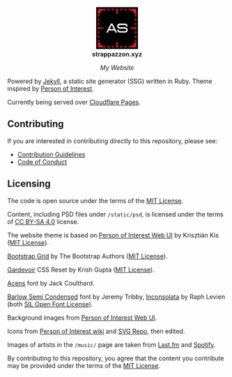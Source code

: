 <!-- markdownlint-disable MD033 MD041 -->

<div align="center">
  <a href="https://strappazzon.xyz">
    <img width="96" src="../static/img/avatar.png" alt="Logo">
  </a>
</div>

<div align="center">
  <strong>strappazzon.xyz</strong>
</div>

<p align="center">
  <em>My Website</em>
</p>

<!-- markdownlint-enable MD033 MD041 -->

Powered by [Jekyll](https://jekyllrb.com/), a static site generator (SSG) written in Ruby. Theme inspired by [Person of Interest](https://en.wikipedia.org/wiki/Person_of_Interest_(TV_series)).

Currently being served over [Cloudflare Pages](https://pages.cloudflare.com/).

## Contributing

If you are interested in contributing directly to this repository, please see:

- [Contribution Guidelines](https://github.com/Strappazzon/www/blob/-/.github/CONTRIBUTING.md)
- [Code of Conduct](https://github.com/Strappazzon/.github/blob/-/CODE_OF_CONDUCT.md)

## Licensing

The code is open source under the terms of the [MIT License](https://github.com/Strappazzon/www/blob/-/LICENSE-CODE.txt).

Content, including PSD files under `/static/psd`, is licensed under the terms of [CC BY-SA 4.0](https://github.com/Strappazzon/www/blob/-/LICENSE-CONTENT.txt) license.

The website theme is based on [Person of Interest Web UI](https://github.com/Phreshhh/poi-web-ui) by Krisztián Kis ([MIT License](https://github.com/Phreshhh/poi-web-ui/blob/master/LICENSE.md)).

[Bootstrap Grid](https://getbootstrap.com/docs/5.3/layout/grid/) by The Bootstrap Authors ([MIT License](https://github.com/twbs/bootstrap/blob/main/LICENSE)).

[Gardevoir](https://github.com/xkrishguptaa/reseter.css) CSS Reset by Krish Gupta ([MIT License](https://github.com/xkrishguptaa/reseter.css/blob/main/LICENSE)).

[Acens](https://www.dafont.com/acens.font) font by Jack Coulthard.

[Barlow Semi Condensed](https://fonts.google.com/specimen/Barlow+Semi+Condensed) font by Jeremy Tribby, [Inconsolata](https://en.wikipedia.org/wiki/Inconsolata) by Raph Levien (both [SIL Open Font License](https://github.com/Strappazzon/www/blob/-/LICENSE-FONTS.txt)).

Background images from [Person of Interest Web UI](https://github.com/Phreshhh/poi-web-ui).

Icons from [Person of Interest wiki](https://personofinterest.fandom.com/wiki/Person_of_Interest_Wiki) and [SVG Repo](https://www.svgrepo.com/), then edited.

Images of artists in the `/music/` page are taken from [Last.fm](https://www.last.fm/) and [Spotify](https://open.spotify.com/).

By contributing to this repository, you agree that the content you contribute may be provided under the terms of the [MIT License](https://github.com/Strappazzon/www/blob/-/LICENSE-CODE.txt).
